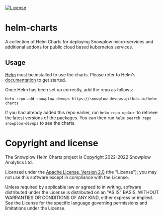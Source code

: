 [![License][license-image]][license]

# helm-charts

A collection of Helm Charts for deploying Snowplow micro-services and additional addons for public cloud based kubernetes services.

## Usage

[Helm](https://helm.sh) must be installed to use the charts.  Please refer to Helm's [documentation](https://helm.sh/docs) to get started.

Once Helm has been set up correctly, add the repo as follows:

```
helm repo add snowplow-devops https://snowplow-devops.github.io/helm-charts
```

If you had already added this repo earlier, run `helm repo update` to retrieve the latest versions of the packages.  You can then run `helm search repo snowplow-devops` to see the charts.

# Copyright and license

The Snowplow Helm Charts project is Copyright 2022-2022 Snowplow Analytics Ltd.

Licensed under the [Apache License, Version 2.0][license] (the "License");
you may not use this software except in compliance with the License.

Unless required by applicable law or agreed to in writing, software
distributed under the License is distributed on an "AS IS" BASIS,
WITHOUT WARRANTIES OR CONDITIONS OF ANY KIND, either express or implied.
See the License for the specific language governing permissions and
limitations under the License.

[license]: https://www.apache.org/licenses/LICENSE-2.0
[license-image]: https://img.shields.io/badge/license-Apache--2-blue.svg?style=flat
